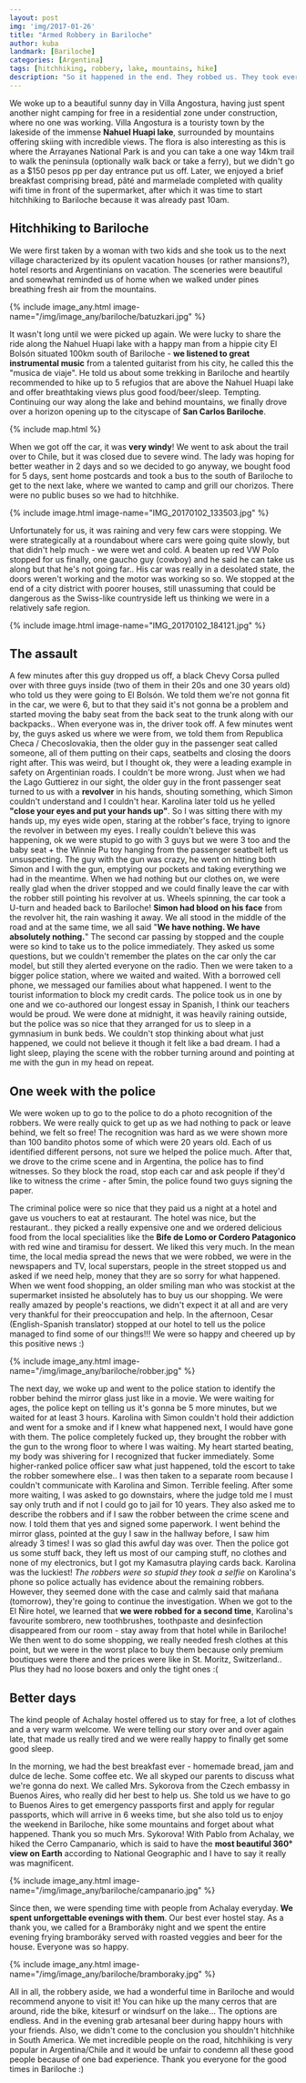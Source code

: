 ```yaml
---
layout: post
img: 'img/2017-01-26'
title: "Armed Robbery in Bariloche"
author: kuba
landmark: [Bariloche]
categories: [Argentina]
tags: [hitchhiking, robbery, lake, mountains, hike]
description: "So it happened in the end. They robbed us. They took everything. We didn't have nothing. But who cares when you come out of this alive."
---
```


We woke up to a beautiful sunny day in Villa Angostura, having just spent another night camping for free in a residential zone under construction, where no one was working. Villa Angostura is a touristy town by the lakeside of the immense **Nahuel Huapi lake**, surrounded by mountains offering skiing with incredible views. The flora is also interesting as this is where the Arrayanes National Park is and you can take a one way 14km trail to walk the peninsula (optionally walk back or take a ferry), but we didn't go as a $150 pesos pp per day entrance put us off. Later, we enjoyed a brief breakfast comprising bread, pâté and marmelade completed with quality wifi time in front of the supermarket, after which it was time to start hitchhiking to Bariloche because it was already past 10am.

## Hitchhiking to Bariloche

We were first taken by a woman with two kids and she took us to the next village characterized by its opulent vacation houses (or rather mansions?), hotel resorts and Argentinians on vacation. The sceneries were beautiful and somewhat reminded us of home when we walked under pines breathing fresh air from the mountains. 

{% include image_any.html image-name="/img/image_any/bariloche/batuzkari.jpg" %}

It wasn't long until we were picked up again. We were lucky to share the ride along the Nahuel Huapi lake with a happy man from a hippie city El Bolsón situated 100km south of Bariloche - **we listened to great instrumental music** from a talented guitarist from his city, he called this the "musica de viaje". He told us about some trekking in Bariloche and heartily recommended to hike up to 5 refugios that are above the Nahuel Huapi lake and offer breathtaking views plus good food/beer/sleep. Tempting. Continuing our way along the lake and behind mountains, we finally drove over a horizon opening up to the cityscape of **San Carlos Bariloche**.

{% include map.html %}

When we got off the car, it was **very windy**! We went to ask about the trail over to Chile, but it was closed due to severe wind. The lady was hoping for better weather in 2 days and so we decided to go anyway, we bought food for 5 days, sent home postcards and took a bus to the south of Bariloche to get to the next lake, where we wanted to camp and grill our chorizos. There were no public buses so we had to hitchhike.

{% include image.html image-name="IMG_20170102_133503.jpg" %}

Unfortunately for us, it was raining and very few cars were stopping. We were strategically at a roundabout where cars were going quite slowly, but that didn't help much - we were wet and cold. A beaten up red VW Polo stopped for us finally, one gaucho guy (cowboy) and he said he can take us along but that he's not going far.. His car was really in a desolated state, the doors weren't working and the motor was working so so. We stopped at the end of a city district with poorer houses, still unassuming that could be dangerous as the Swiss-like countryside left us thinking we were in a relatively safe region. 

{% include image.html image-name="IMG_20170102_184121.jpg" %}

## The assault

A few minutes after this guy dropped us off, a black Chevy Corsa pulled over with three guys inside (two of them in their 20s and one 30 years old) who told us they were going to El Bolsón. We told them we're not gonna fit in the car, we were 6, but to that they said it's not gonna be a problem and started moving the baby seat from the back seat to the trunk along with our backpacks.. When everyone was in, the driver took off. A few minutes went by, the guys asked us where we were from, we told them from Republica Checa / Checoslovakia, then the older guy in the passenger seat called someone, all of them putting on their caps, seatbelts and closing the doors right after. This was weird, but I thought ok, they were a leading example in safety on Argentinian roads. I couldn't be more wrong. Just when we had the Lago Guttierez in our sight, the older guy in the front passenger seat turned to us with a **revolver** in his hands, shouting something, which Simon couldn't understand and I couldn't hear. Karolina later told us he yelled **"close your eyes and put your hands up"**. So I was sitting there with my hands up, my eyes wide open, staring at the robber's face, trying to ignore the revolver in between my eyes. I really couldn't believe this was happening, ok we were stupid to go with 3 guys but we were 3 too and the baby seat + the Winnie Pu toy hanging from the passenger seatbelt left us unsuspecting. The guy with the gun was crazy, he went on hitting both Simon and I with the gun, emptying our pockets and taking everything we had in the meantime. When we had nothing but our clothes on, we were really glad when the driver stopped and we could finally leave the car with the robber still pointing his revolver at us. Wheels spinning, the car took a U-turn and headed back to Bariloche! **Simon had blood on his face** from the revolver hit, the rain washing it away. We all stood in the middle of the road and at the same time, we all said "**We have nothing. We have absolutely nothing.**" The second car passing by stopped and the couple were so kind to take us to the police immediately. They asked us some questions, but we couldn't remember the plates on the car only the car model, but still they alerted everyone on the radio. Then we were taken to a bigger police station, where we waited and waited. With a borrowed cell phone, we messaged our families about what happened. I went to the tourist information to block my credit cards. The police took us in one by one and we co-authored our longest essay in Spanish, I think our teachers would be proud. We were done at midnight, it was heavily raining outside, but the police was so nice that they arranged for us to sleep in a gymnasium in bunk beds. We couldn't stop thinking about what just happened, we could not believe it though it felt like a bad dream. I had a light sleep, playing the scene with the robber turning around and pointing at me with the gun in my head on repeat.

## One week with the police

We were woken up to go to the police to do a photo recognition of the robbers. We were really quick to get up as we had nothing to pack or leave behind, we felt so free! The recognition was hard as we were shown more than 100 bandito photos some of which were 20 years old. Each of us identified different persons, not sure we helped the police much. After that, we drove to the crime scene and in Argentina, the police has to find witnesses. So they block the road, stop each car and ask people if they'd like to witness the crime - after 5min, the police found two guys signing the paper. 

The criminal police were so nice that they paid us a night at a hotel and gave us vouchers to eat at restaurant. The hotel was nice, but the restaurant.. they picked a really expensive one and we ordered delicious food from the local specialities like the **Bife de Lomo or Cordero Patagonico** with red wine and tiramisu for dessert. We liked this very much. In the mean time, the local media spread the news that we were robbed, we were in the newspapers and TV, local superstars, people in the street stopped us and asked if we need help, money that they are so sorry for what happened. When we went food shopping, an older smiling man who was stockist at the supermarket insisted he absolutely has to buy us our shopping. We were really amazed by people's reactions, we didn't expect it at all and are very very thankful for their preoccupation and help. In the afternoon, Cesar (English-Spanish translator) stopped at our hotel to tell us the police managed to find some of our things!!! We were so happy and cheered up by this positive news :)

{% include image_any.html image-name="/img/image_any/bariloche/robber.jpg" %}

The next day, we woke up and went to the police station to identify the robber behind the mirror glass just like in a movie. We were waiting for ages, the police kept on telling us it's gonna be 5 more minutes, but we waited for at least 3 hours. Karolina with Simon couldn't hold their addiction and went for a smoke and if I knew what happened next, I would have gone with them. The police completely fucked up, they brought the robber with the gun to the wrong floor to where I was waiting. My heart started beating, my body was shivering for I recognized that fucker immediately. Some higher-ranked police officer saw what just happened, told the escort to take the robber somewhere else.. I was then taken to a separate room because I couldn't communicate with Karolina and Simon. Terrible feeling. After some more waiting, I was asked to go downstairs, where the judge told me I must say only truth and if not I could go to jail for 10 years. They also asked me to describe the robbers and if I saw the robber between the crime scene and now. I told them that yes and signed some paperwork. I went behind the mirror glass, pointed at the guy I saw in the hallway before, I saw him already 3 times! I was so glad this awful day was over. Then the police got us some stuff back, they left us most of our camping stuff, no clothes and none of my electronics, but I got my Kamasutra playing cards back. Karolina was the luckiest! *The robbers were so stupid they took a selfie* on Karolina's phone so police actually has evidence about the remaining robbers. However, they seemed done with the case and calmly said that mañana (tomorrow), they're going to continue the investigation. When we got to the El Ñire hotel, we learned that **we were robbed for a second time**, Karolina's favourite sombrero, new toothbrushes, toothpaste and desinfection disappeared from our room - stay away from that hotel while in Bariloche! We then went to do some shopping, we really needed fresh clothes at this point, but we were in the worst place to buy them because only premium boutiques were there and the prices were like in St. Moritz, Switzerland.. Plus they had no loose boxers and only the tight ones :(

## Better days

The kind people of Achalay hostel offered us to stay for free, a lot of clothes and a very warm welcome. We were telling our story over and over again late, that made us really tired and we were really happy to finally get some good sleep.

In the morning, we had the best breakfast ever - homemade bread, jam and dulce de leche. Some coffee etc. We all skyped our parents to discuss what we're gonna do next. We called Mrs. Sykorova from the Czech embassy in Buenos Aires, who really did her best to help us. She told us we have to go to Buenos Aires to get emergency passports first and apply for regular passports, which will arrive in 6 weeks time, but she also told us to enjoy the weekend in Bariloche, hike some mountains and forget about what happened. Thank you so much Mrs. Sykorova! With Pablo from Achalay, we hiked the Cerro Campanario, which is said to have the **most beautiful 360° view on Earth** according to National Geographic and I have to say it really was magnificent.

{% include image_any.html image-name="/img/image_any/bariloche/campanario.jpg" %}

Since then, we were spending time with people from Achalay everyday. **We spent unforgettable evenings with them**. Our best ever hostel stay. As a thank you, we called for a Bramboráky night and we spent the entire evening frying bramboráky served with roasted veggies and beer for the house. Everyone was so happy.

{% include image_any.html image-name="/img/image_any/bariloche/bramboraky.jpg" %}

All in all, the robbery aside, we had a wonderful time in Bariloche and would recommend anyone to visit it! You can hike up the many cerros that are around, ride the bike, kitesurf or windsurf on the lake… The options are endless. And in the evening grab artesanal beer during happy hours with your friends. Also, we didn't come to the conclusion you shouldn't hitchhike in South America. We met incredible people on the road, hitchhiking is very popular in Argentina/Chile and it would be unfair to condemn all these good people because of one bad experience. Thank you everyone for the good times in Bariloche :)